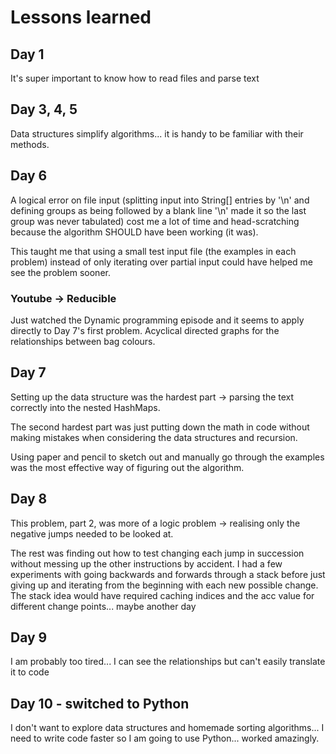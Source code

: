# Lessons learned

## Day 1

It's super important to know how to read files and parse text

## Day 3, 4, 5

Data structures simplify algorithms... it is handy to be familiar with their methods.

## Day 6

A logical error on file input (splitting input into String[] entries by '\n' and defining groups as being followed by a blank line '\n' made it so the last group was never tabulated) cost me a lot of time and head-scratching because the algorithm SHOULD have been working (it was).

This taught me that using a small test input file (the examples in each problem) instead of only iterating over partial input could have helped me see the problem sooner.

### Youtube -> Reducible

Just watched the Dynamic programming episode and it seems to apply directly to Day 7's first problem. Acyclical directed graphs for the relationships between bag colours.

## Day 7

Setting up the data structure was the hardest part -> parsing the text correctly into the nested HashMaps.

The second hardest part was just putting down the math in code without making mistakes when considering the data structures and recursion.

Using paper and pencil to sketch out and manually go through the examples was the most effective way of figuring out the algorithm.

## Day 8

This problem, part 2, was more of a logic problem -> realising only the negative jumps needed to be looked at.

The rest was finding out how to test changing each jump in succession without messing up the other instructions by accident. I had a few experiments with going backwards and forwards through a stack before just giving up and iterating from the beginning with each new possible change. The stack idea would have required caching indices and the acc value for different change points... maybe another day

## Day 9

I am probably too tired... I can see the relationships but can't easily translate it to code

## Day 10 - switched to Python

I don't want to explore data structures and homemade sorting algorithms... I need to write code faster so I am going to use Python... worked amazingly.
